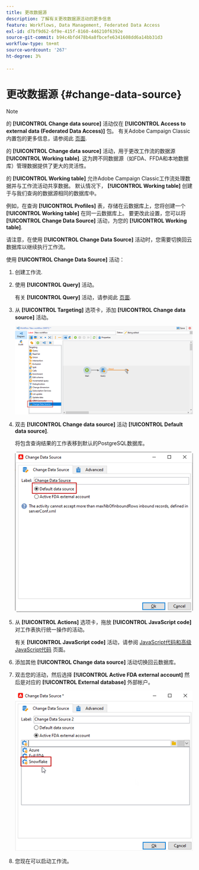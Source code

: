 ```yaml
---
title: 更改数据源
description: 了解有关更改数据源活动的更多信息
feature: Workflows, Data Management, Federated Data Access
exl-id: d7bf9d62-6f9e-415f-8160-446210f6392e
source-git-commit: b94c4bfd478b4a8fbcefe6341608dd6a14bb31d3
workflow-type: tm+mt
source-wordcount: '267'
ht-degree: 3%

---
```


# 更改数据源 {#change-data-source}

>[!NOTE]
>
> 的 **[!UICONTROL Change data source]** 活动仅在 **[!UICONTROL Access to external data (Federated Data Access)]** 包。 有关Adobe Campaign Classic内置包的更多信息，请参阅此 [页面](../../installation/using/installing-campaign-standard-packages.md).

的 **[!UICONTROL Change data source]** 活动，用于更改工作流的数据源 **[!UICONTROL Working table]**. 这为跨不同数据源（如FDA、FFDA和本地数据库）管理数据提供了更大的灵活性。

的 **[!UICONTROL Working table]** 允许Adobe Campaign Classic工作流处理数据并与工作流活动共享数据。
默认情况下， **[!UICONTROL Working table]** 创建于与我们查询的数据源相同的数据库中。

例如，在查询 **[!UICONTROL Profiles]** 表，存储在云数据库上，您将创建一个 **[!UICONTROL Working table]** 在同一云数据库上。
要更改此设置，您可以将 **[!UICONTROL Change Data Source]** 活动，为您的 **[!UICONTROL Working table]**.

请注意，在使用 **[!UICONTROL Change Data Source]** 活动时，您需要切换回云数据库以继续执行工作流。

使用 **[!UICONTROL Change Data Source]** 活动：

1. 创建工作流.

1. 使用 **[!UICONTROL Query]** 活动。

   有关 **[!UICONTROL Query]** 活动，请参阅此 [页面](../../workflow/using/query.md#creating-a-query).

1. 从 **[!UICONTROL Targeting]** 选项卡，添加 **[!UICONTROL Change data source]** 活动。

   ![](assets/change-data-source.png)

1. 双击 **[!UICONTROL Change data source]** 活动 **[!UICONTROL Default data source]**.

   将包含查询结果的工作表移到默认的PostgreSQL数据库。

   ![](assets/change-data-source_2.png)

1. 从 **[!UICONTROL Actions]** 选项卡，拖放 **[!UICONTROL JavaScript code]** 对工作表执行统一操作的活动。

   有关 **[!UICONTROL JavaScript code]** 活动，请参阅 [JavaScript代码和高级JavaScript代码](../../workflow/using/sql-code-and-javascript-code.md#javascript-code) 页面。

1. 添加其他 **[!UICONTROL Change data source]** 活动切换回云数据库。

1. 双击您的活动，然后选择 **[!UICONTROL Active FDA external account]** 然后是对应的 **[!UICONTROL External database]** 外部帐户。

   ![](assets/change-data-source_3.png)

1. 您现在可以启动工作流。
